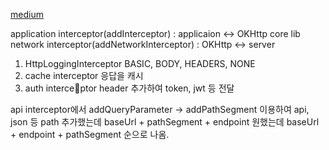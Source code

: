 [medium](https://medium.com/@myofficework000/retrofit-interceptors-for-beginners-76943e987ad5)

application interceptor(addInterceptor) : applicaion <-> OKHttp core lib 
network interceptor(addNetworkInterceptor) : OKHttp <-> server

1. HttpLoggingInterceptor
	BASIC, BODY, HEADERS, NONE
2. cache interceptor
	 응답을 캐시
3. auth interceptor
	header 추가하여 token, jwt 등 전달






api interceptor에서 addQueryParameter -> addPathSegment 이용하여 api, json 등 path 추가했는데
baseUrl  + pathSegment + endpoint 원했는데 baseUrl + endpoint + pathSegment 순으로 나옴.

